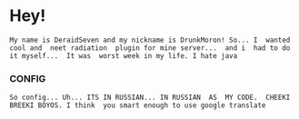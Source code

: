 # Hey!
```My name is DeraidSeven and my nickname is DrunkMoron! So... I  wanted cool and  neet radiation  plugin for mine server...  and i  had to do it myself...  It was  worst week in my life. I hate java```
### CONFIG
```So config... Uh... ITS IN RUSSIAN... IN RUSSIAN  AS  MY CODE.  CHEEKI BREEKI BOYOS. I think  you smart enough to use google translate```
